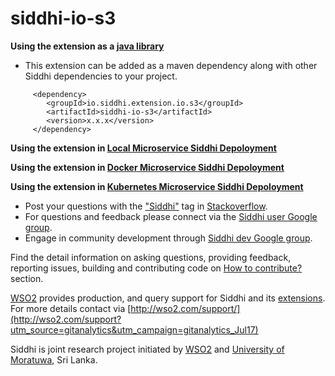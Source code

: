 ﻿siddhi-io-s3
======================================





**Using the extension as a [java library](https://siddhi-io.github.io/siddhi/documentation/siddhi-5.x/user-guide-5.x/#using-siddhi-as-a-java-library)**

* This extension can be added as a maven dependency along with other Siddhi dependencies to your project.

```
     <dependency>
        <groupId>io.siddhi.extension.io.s3</groupId>
        <artifactId>siddhi-io-s3</artifactId>
        <version>x.x.x</version>
     </dependency>
```

**Using the extension in [Local Microservice Siddhi Depoloyment](https://siddhi-io.github.io/siddhi/documentation/siddhi-5.x/user-guide-5.x/#using-siddhi-as-local-micro-service)**

**Using the extension in [Docker Microservice Siddhi Depoloyment](https://siddhi-io.github.io/siddhi/documentation/siddhi-5.x/user-guide-5.x/#using-siddhi-as-docker-micro-service)**

**Using the extension in [Kubernetes Microservice Siddhi Depoloyment](https://siddhi-io.github.io/siddhi/documentation/siddhi-5.x/user-guide-5.x/#using-siddhi-as-kubernetes-micro-service)**







* Post your questions with the ["Siddhi"](http://stackoverflow.com/search?q=siddhi) tag in [Stackoverflow](http://stackoverflow.com/search?q=siddhi). 
* For questions and feedback please connect via the [Siddhi user Google group](https://groups.google.com/forum/#!forum/siddhi-user).
* Engage in community development through [Siddhi dev Google group](https://groups.google.com/forum/#!forum/siddhi-dev). 


Find the detail information on asking questions, providing feedback, reporting issues, building and contributing code on [How to contribute?](https://siddhi-io.github.io/siddhi/contribution/) section.


[WSO2](https://wso2.com/) provides production, and query support for Siddhi and its [extensions](https://siddhi-io.github.io/siddhi/extensions/). For more details contact via [http://wso2.com/support/](http://wso2.com/support?utm_source=gitanalytics&utm_campaign=gitanalytics_Jul17)

Siddhi is joint research project initiated by [WSO2](http://wso2.com) and [University of Moratuwa](http://www.mrt.ac.lk/web/), Sri Lanka.

